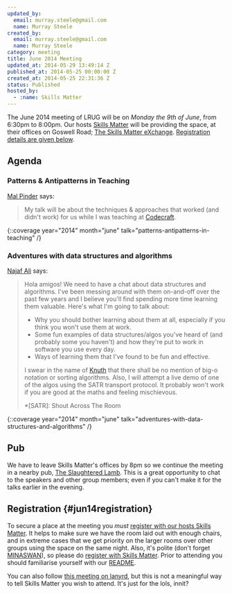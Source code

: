 ```yaml
---
updated_by:
  email: murray.steele@gmail.com
  name: Murray Steele
created_by:
  email: murray.steele@gmail.com
  name: Murray Steele
category: meeting
title: June 2014 Meeting
updated_at: 2014-05-29 13:49:14 Z
published_at: 2014-05-25 00:00:00 Z
created_at: 2014-05-25 22:31:36 Z
status: Published
hosted_by:
  - :name: Skills Matter
---
```


The June 2014 meeting of LRUG will be on *Monday the 9th of June*, from 6:30pm to 8:00pm.  Our hosts [Skills Matter](http://skillsmatter.com/) will be providing the space, at their offices on Goswell Road; [The Skills Matter eXchange](https://skillsmatter.com/locations/96-skills-matter-exchange).  <a href="#jun14registration">Registration details are given below</a>.

## Agenda

### Patterns & Antipatterns in Teaching

[Mal Pinder](https://twitter.com/malpinder) says:

> My talk will be about the techniques & approaches that
> worked (and didn't work) for us while I was teaching at
> [Codecraft](http://tech.fundingcircle.com/codecraft/).

{::coverage year="2014" month="june" talk="patterns-antipatterns-in-teaching" /}

### Adventures with data structures and algorithms

[Najaf Ali](http://happybearsoftware.com/) says:

> Hola amigos! We need to have a chat about data structures
> and algorithms. I've been messing around with them on-and-off
> over the past few years and I believe you'll find spending
> more time learning them valuable. Here's what I'm going to
> talk about:
>
> * Why you should bother learning about them at all, especially if you think you won't use them at work.
> * Some fun examples of data structures/algos you've heard of (and probably some you haven't) and how they're put to work in software you use every day.
> * Ways of learning them that I've found to be fun and effective.
>
> I swear in the name of [Knuth](https://en.wikipedia.org/wiki/Donald_Knuth) that there shall be no mention of
> big-o notation or sorting algorithms. Also, I will attempt a
> live demo of one of the algos using the SATR transport
> protocol. It probably won't work if you are good at the maths
> and feeling mischievous.
>
> *[SATR]: Shout Across The Room

{::coverage year="2014" month="june" talk="adventures-with-data-structures-and-algorithms" /}

## Pub

We have to leave Skills Matter's offices by 8pm so we continue the meeting in a nearby pub, [The Slaughtered Lamb](http://www.theslaughteredlambpub.com/).  This is a great opportunity to chat to the speakers and other group members; even if you can't make it for the talks earlier in the evening.

## Registration {#jun14registration}

To secure a place at the meeting you *must* [register with our hosts Skills Matter](https://skillsmatter.com/meetups/6426-patterns-antipatterns-in-teaching#community).  It helps to make sure we have the room laid out with enough chairs, and in extreme cases that we get priority on the larger rooms over other groups using the space on the same night.  Also, it's polite (don't forget [MINASWAN](http://oreilly.com/ruby/excerpts/ruby-learning-rails/ruby-glossary.html#I_indexterm_d1e32036)), so please do [register with Skills Matter](https://skillsmatter.com/meetups/6426-patterns-antipatterns-in-teaching#community).  Prior to attending you should familiarise yourself with our [README](http://readme.lrug.org/).

You can also follow [this meeting on lanyrd](http://lanyrd.com/2014/lrug-june/), but this is not a meaningful way to tell Skills Matter you wish to attend.  It's just for the lols, innit?
